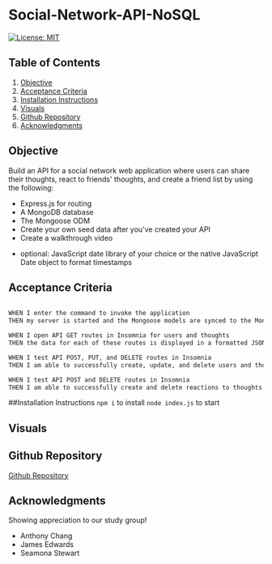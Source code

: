 # Social-Network-API-NoSQL

[![License: MIT](https://img.shields.io/badge/License-MIT-yellow.svg)](https://opensource.org/licenses/MIT) 

## Table of Contents
1. [Objective](#objective)
2. [Acceptance Criteria](#acceptance-criteria)
3. [Installation Instructions](#installation-instructions)
4. [Visuals](#visuals)
5. [Github Repository](#github-repository)
6. [Acknowledgments](#acknowledgments)

## Objective 
Build an API for a social network web application where users can share their thoughts, react to friends' thoughts, and create a friend list by using the following:
- Express.js for routing
- A MongoDB database
- The Mongoose ODM
- Create your own seed data after you've created your API
- Create a walkthrough video
* optional: JavaScript date library of your choice or the native JavaScript Date object to format timestamps

## Acceptance Criteria

```md

WHEN I enter the command to invoke the application
THEN my server is started and the Mongoose models are synced to the MongoDB database

WHEN I open API GET routes in Insomnia for users and thoughts
THEN the data for each of these routes is displayed in a formatted JSON

WHEN I test API POST, PUT, and DELETE routes in Insomnia
THEN I am able to successfully create, update, and delete users and thoughts in my database

WHEN I test API POST and DELETE routes in Insomnia
THEN I am able to successfully create and delete reactions to thoughts and add and remove friends to a user’s friend list

```

##Installation Instructions
`npm i` to install
`node index.js` to start 

## Visuals


## Github Repository 
[Github Repository](https://github.com/choilina16/Social-Network-API-NoSQL)

## Acknowledgments 
Showing appreciation to our study group! 
* Anthony Chang
* James Edwards
* Seamona Stewart

